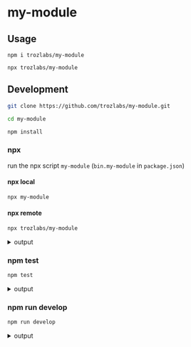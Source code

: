 # my-module

## Usage

```
npm i trozlabs/my-module
```

```
npx trozlabs/my-module
```

## Development

```bash
git clone https://github.com/trozlabs/my-module.git

cd my-module

npm install
```

### npx

run the npx script `my-module` (`bin.my-module` in `package.json`)

#### npx local
```bash
npx my-module
```

#### npx remote
```bash
npx trozlabs/my-module
```

<details><summary>output</summary>

```
running: /Users/trozdol/Development/my-module/bin/index.js version: 0.0.1
```
</details>

### npm test

```bash
npm test
```

<details><summary>output</summary>

```
> my-module@0.0.1 test
> node ./test


############################################
# myModule.version: 0.0.1
############################################
```

</details>

### npm run develop

```bash
npm run develop
```

<details><summary>output</summary>

```bash
> my-module@0.0.1 develop
> nodemon ./test

[nodemon] 3.0.1
[nodemon] to restart at any time, enter `rs`
[nodemon] watching path(s): *.*
[nodemon] watching extensions: js,mjs,cjs,json
[nodemon] starting `node ./test`

############################################
# myModule.version: 0.0.1
############################################

[nodemon] clean exit - waiting for changes before restart
```

</details>